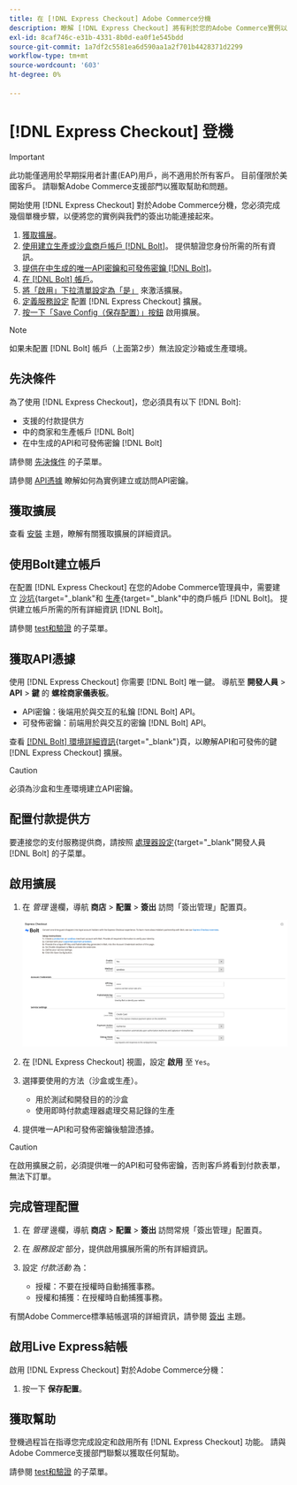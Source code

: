```yaml
---
title: 在 [!DNL Express Checkout] Adobe Commerce分機
description: 瞭解 [!DNL Express Checkout] 將有利於您的Adobe Commerce實例以及如何成功安裝和設定擴展。
exl-id: 8caf746c-e31b-4331-8b0d-ea0f1e545bdd
source-git-commit: 1a7df2c5581ea6d590aa1a2f701b4428371d2299
workflow-type: tm+mt
source-wordcount: '603'
ht-degree: 0%

---
```


# [!DNL Express Checkout] 登機

>[!IMPORTANT]
>
> 此功能僅適用於早期採用者計畫(EAP)用戶，尚不適用於所有客戶。 目前僅限於美國客戶。 請聯繫Adobe Commerce支援部門以獲取幫助和問題。

開始使用 [!DNL Express Checkout] 對於Adobe Commerce分機，您必須完成幾個單機步驟，以便將您的實例與我們的簽出功能連接起來。

1. [獲取擴展](#get-extension)。
1. [使用建立生產或沙盒商戶帳戶 [!DNL Bolt]](#create-account-with-bolt)。 提供驗證您身份所需的所有資訊。
1. [提供在中生成的唯一API密鑰和可發佈密鑰 [!DNL Bolt]](#obtain-api-credentials)。
1. [在 [!DNL Bolt] 帳戶](#configure-payment-providers)。
1. [將「啟用」下拉清單設定為「是」](#enable-extension) 來激活擴展。
1. [定義服務設定](#complete-admin-configuration) 配置 [!DNL Express Checkout] 擴展。
1. [按一下「Save Config（保存配置）」按鈕](#enable-live-express-checkout) 啟用擴展。

>[!NOTE]
>
> 如果未配置 [!DNL Bolt] 帳戶（上面第2步）無法設定沙箱或生產環境。

## 先決條件

為了使用 [!DNL Express Checkout]，您必須具有以下 [!DNL Bolt]:

- 支援的付款提供方
- 中的商家和生產帳戶 [!DNL Bolt]
- 在中生成的API和可發佈密鑰 [!DNL Bolt]

請參閱 [先決條件](../express-checkout/prerequisites.md) 的子菜單。

請參閱 [API憑據](#obtain-api-credentials) 瞭解如何為實例建立或訪問API密鑰。

## 獲取擴展

查看 [安裝](../express-checkout/install.md) 主題，瞭解有關獲取擴展的詳細資訊。

## 使用Bolt建立帳戶

在配置 [!DNL Express Checkout] 在您的Adobe Commerce管理員中，需要建立 [沙坑](https://merchant-sandbox.bolt.com/register){target=&quot;_blank&quot;和 [生產](https://merchant.bolt.com/register){target=&quot;_blank&quot;中的商戶帳戶 [!DNL Bolt]。 提供建立帳戶所需的所有詳細資訊 [!DNL Bolt]。

請參閱 [test和驗證](../express-checkout/testing.md) 的子菜單。

## 獲取API憑據

使用 [!DNL Express Checkout] 你需要 [!DNL Bolt] 唯一鍵。 導航至 **開發人員** > **API** > **鍵** 的 **螺栓商家儀表板**。

- API密鑰：後端用於與交互的私鑰 [!DNL Bolt] API。
- 可發佈密鑰：前端用於與交互的密鑰 [!DNL Bolt] API。

查看 [[!DNL Bolt] 環境詳細資訊](https://help.bolt.com/developers/references/environment-details/#about-keys){target=&quot;_blank&quot;}頁，以瞭解API和可發佈的鍵 [!DNL Express Checkout] 擴展。

>[!CAUTION]
>
> 必須為沙盒和生產環境建立API密鑰。

## 配置付款提供方

要連接您的支付服務提供商，請按照 [處理器設定](https://help.bolt.com/integrations/adobe-express-checkout/set-up/){target=&quot;_blank&quot;開發人員 [!DNL Bolt] 的子菜單。

## 啟用擴展

1. 在 _管理_ 邊欄，導航 **商店** > **配置** > **簽出** 訪問「簽出管理」配置頁。

   ![快速結帳](assets/admin-view.png)

1. 在 [!DNL Express Checkout] 視圖，設定 **啟用** 至 `Yes`。
1. 選擇要使用的方法（沙盒或生產）。

   - 用於測試和開發目的的沙盒
   - 使用即時付款處理器處理交易記錄的生產

1. 提供唯一API和可發佈密鑰後驗證憑據。

>[!CAUTION]
>
> 在啟用擴展之前，必須提供唯一的API和可發佈密鑰，否則客戶將看到付款表單，無法下訂單。

## 完成管理配置

1. 在 _管理_ 邊欄，導航 **商店** > **配置** > **簽出** 訪問常規「簽出管理」配置頁。
1. 在 _服務設定_ 部分，提供啟用擴展所需的所有詳細資訊。
1. 設定 _付款活動_ 為：

   - 授權：不要在授權時自動捕獲事務。
   - 授權和捕獲：在授權時自動捕獲事務。

有關Adobe Commerce標準結帳選項的詳細資訊，請參閱 [簽出](https://docs.magento.com/user-guide/configuration/sales/checkout.html) 主題。

## 啟用Live Express結帳

啟用 [!DNL Express Checkout] 對於Adobe Commerce分機：

1. 按一下 **保存配置**。

## 獲取幫助

登機過程旨在指導您完成設定和啟用所有 [!DNL Express Checkout] 功能。 請與Adobe Commerce支援部門聯繫以獲取任何幫助。

請參閱 [test和驗證](../express-checkout/testing.md) 的子菜單。
